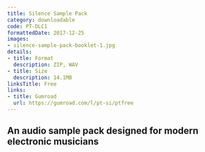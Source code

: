 ```yaml
---
title: Silence Sample Pack
category: downloadable
code: PT-DLC1
formattedDate: 2017-12-25
images:
- silence-sample-pack-booklet-1.jpg
details: 
- title: Format
  description: ZIP, WAV
- title: Size
  description: 14.1MB
linksTitle: Free
links:
- title: Gumroad
  url: https://gumroad.com/l/pt-si/ptfree
---
```


## An audio sample pack designed for modern electronic musicians